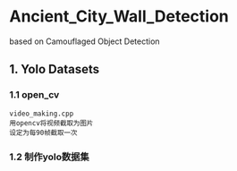 # Ancient_City_Wall_Detection
based on  Camouflaged Object Detection
## 1. Yolo Datasets
### 1.1 open_cv
    video_making.cpp
    用opencv将视频截取为图片
    设定为每90帧截取一次
### 1.2 制作yolo数据集
    
